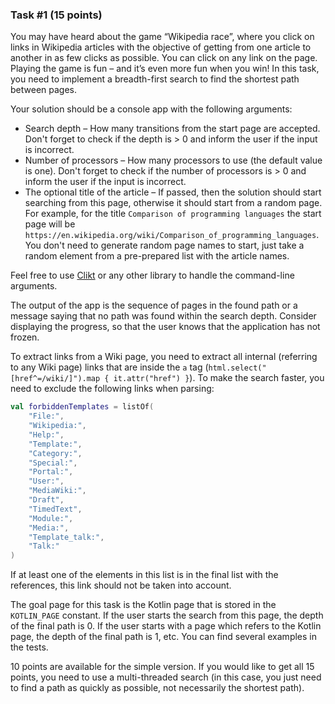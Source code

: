 ### Task #1 (15 points)

You may have heard about the game “Wikipedia race”, where you click on links in Wikipedia articles with the objective of getting from one article to another in as few clicks as possible. You can click on any link on the page. Playing the game is fun – and it’s even more fun when you win! In this task, you need to implement a breadth-first search to find the shortest path between pages.

Your solution should be a console app with the following arguments:
- Search depth – How many transitions from the start page are accepted. Don't forget to check if the depth is > 0 and inform the user if the input is incorrect.
- Number of processors – How many processors to use (the default value is one). Don't forget to check if the number of processors is > 0 and inform the user if the input is incorrect.
- The optional title of the article – If passed, then the solution should start searching from this page, otherwise it should start from a random page. For example, for the title `Comparison of programming languages` the start page will be `https://en.wikipedia.org/wiki/Comparison_of_programming_languages`. You don't need to generate random page names to start, just take a random element from a pre-prepared list with the article names.

Feel free to use [Clikt](https://ajalt.github.io/clikt/) or any other library to handle the command-line arguments.

The output of the app is the sequence of pages in the found path or a message saying that no path was found within the search depth. Consider displaying the progress, so that the user knows that the application has not frozen.

To extract links from a Wiki page, you need to extract all internal (referring to any Wiki page) links that are inside the `a` tag (`html.select("[href^=/wiki/]").map { it.attr("href") }`). To make the search faster, you need to exclude the following links when parsing:
```kotlin
val forbiddenTemplates = listOf(
    "File:",
    "Wikipedia:",
    "Help:",
    "Template:",
    "Category:",
    "Special:",
    "Portal:",
    "User:",
    "MediaWiki:",
    "Draft",
    "TimedText",
    "Module:",
    "Media:",
    "Template_talk:",
    "Talk:"
)
```
If at least one of the elements in this list is in the final list with the references, this link should not be taken into account.

The goal page for this task is the Kotlin page that is stored in the `KOTLIN_PAGE` constant. If the user starts the search from this page, the depth of the final path is 0. If the user starts with a page which refers to the Kotlin page, the depth of the final path is 1, etc. You can find several examples in the tests.

10 points are available for the simple version. If you would like to get all 15 points, you need to use a multi-threaded search (in this case, you just need to find a path as quickly as possible, not necessarily the shortest path).
